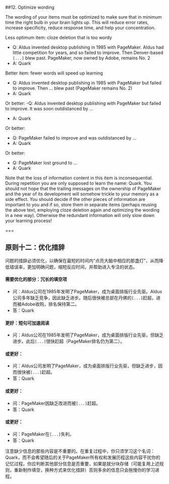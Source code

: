 ##12. Optimize wording

The wording of your items must be optimized to make sure that in minimum time the right bulb in your brain lights up. This will reduce error rates, increase specificity, reduce response time, and help your concentration.

Less optimum item: cloze deletion that is too wordy
- Q: Aldus invented desktop publishing in 1985 with PageMaker. Aldus had little competition for years, and so failed to improve. Then Denver-based `[...]` blew past. PageMaker, now owned by Adobe, remains No. 2
- A: Quark

Better item: fewer words will speed up learning

- Q: Aldus invented desktop publishing in 1985 with PageMaker but failed to improve. Then ... blew past (PageMaker remains No. 2)
- A: Quark

Or better:
-Q: Aldus invented desktop publishing with PageMaker but failed to improve. It was soon outdistanced by ... 
- A: Quark

Or better:

- Q: PageMaker failed to improve and was outdistanced by ... 
- A: Quark

Or better:

- Q: PageMaker lost ground to ... 
- A: Quark

Note that the loss of information content in this item is inconsequential. During repetition you are only supposed to learn the name: Quark. You should not hope that the trailing messages on the ownership of PageMaker and the year of its development will somehow trickle to your memory as a side effect. You should decide if the other pieces of information are important to you and if so, store them in separate items (perhaps reusing the above text, employing cloze deletion again and optimizing the wording in a new way). Otherwise the redundant information will only slow down your learning process!

===

## 原则十二：优化措辞

问题的措辞必须优化，以确保在最短的时间内“点亮大脑中相应的那盏灯”，从而降低错误率，更加明确问题，缩短反应时间，并帮助进入专注的状态。

#### 需要优化的部分：冗长的填空项

- 问：Aldus公司在1985年发明了PageMaker，成为桌面排版行业先驱。Aldus公司多年缺乏竞争，因此缺乏进步。随后很快被总部在丹佛的`[...]`赶超，进而被Adobe收购，排名保持第二。
- 答：Quark

#### 更好：短句可加速阅读

- 问：Aldus公司在1985年发明了PageMaker，成为桌面排版行业先驱，但缺乏进步。此后`[...]`很快赶超（PageMaker排名仍为第二）。

#### 或更好：

- 问：Aldus公司发明了PageMaker，成为桌面排版行业先驱，但缺乏进步，因而很快被`[...]`赶超。
- 答：Quark

#### 或更好：

- 问：PageMaker因缺乏改进而被`[...]`赶超。
- 答：Quark

#### 或更好：

- 问：PageMaker在`[...]`失利。
- 答：Quark

注意缺少信息的那些内容是不重要的。在重复过程中，你只须学习这个名词：Quark，而不会希望随后的关于PageMaker所有权和发展历程这些内容干扰你的记忆过程。你应判断其他部分信息是否重要，如果是就分块存储（可能复用上述规则，重新制作填空，换种方式来优化措辞）否则多余的信息只会拖慢你的学习进程。
